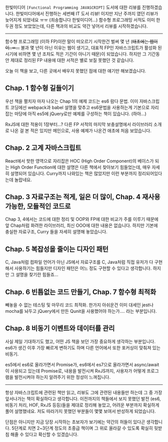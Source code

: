 한빛미디어 `[Functional Programming JAVASCRIPT]` 도서에 대한 리뷰를 진행하겠습니다.
한빛미디어에서 진행하는 세번째 IT 도서 리뷰! 이지만 지난 주까지 였던 리뷰가 늦어지게 되었네요 ㅠㅠ (죄송합니다 한빛미디어...)
함수형 프로그래밍 서적도 이미 한두권 정도 보았었는데, 다른 책과의 비교도 약간 넣어서 리뷰를 시작하겠습니다.

---

함수형 프로그래밍 (이하 FP)이란 말이 떠오르기 시작한건 벌써 몇 년 (~~태초에는 웹이 이..ㅆ...~~
불과 몇 년이 아닌 이유는 웹이 생기고, 대표적 FP인 자바스크립트가 활성화 된
시기에 비하면 몇 년 조차도 적은 기간이 아니기 때문)이 되었습니다. 하지만 그 기간동안 제대로 정리된
FP 내용에 대한 서적은 별로 보질 못했던 것 같습니다.

오늘 이 책을 보고, 다른 곳에서 배우지 못했던 점에 대한 얘기만 해보겠습니다.

## Chap. 1 함수형 길들이기

우선 책을 펼치자 마자 나오는 Chap 1의 예제 코드는 es6 람다 문법.
이미 자바스크립트 코딩에선 webpack과 babel 설명을 맞추고 es6문법을 사용하는게 기본으로
자리잡는 마당에 아직 es5에 jQuery로만 예제를 구성하는 책이 있습니다. (하아...)

RxJS에 대한 적용이 1장부터...? 다른 FP 서적의 마지막 보충설명에서 라이브러리 소개로 나온 걸
본 적은 있지만 메인으로, 사용 예제가 나온건 애초에 처음 보았습니다.

## Chap. 2 고계 자바스크립트

React에서 핫한 영역으로 자리잡은 HOC (High Order Component)의 베이스가 되는 High
Order Function에 대한 설명은 다른 책에서 찾아보기 힘들었는데, 매우 자세히 설명되어 있습니다.
Curry까지 나와있는 책은 많았지만 이런 부분까지 정리되어있다는데 놀랍네요.

## Chap. 3 자료구조는 적게, 일은 더 많이, Chap. 4 재사용 가능한, 모듈적인 코드로

Chap 3, 4에서는 코드에 대한 정리 및 OOP와 FP에 대한 비교가 주를 이루기 때문에
앞 Chap처럼 화려한 라이브러리, 최신 OOO에 대한 내용은 없습니다. 하지만 기본에 충실한
자료구조, Curry 들을 자세히 설명해 놓았습니다.

## Chap. 5 복잡성을 줄이는 디자인 패턴

C, Java처럼 컴파일 언어가 아닌 JS에서 자료구조를 C, Java처럼 직접 유저가 다 구현해서 사용하기는
힘들지만 디자인 패턴은 어느 정도 구현할 수 있다고 생각합니다. 하지만 그 설명을 찾기란 힘들죠...

## Chap. 6 빈틈없는 코드 만들기, Chap. 7 함수형 최적화

빼놓을 수 없는 테스팅 및 마무리 코드 최적화. 한가지 아쉬운건 이미 대세인 jest나 mocha를 놔두고
jQuery에서 만든 Qunit을 사용했어야 하는가.... 라는 부분입니다.

## Chap. 8 비동기 이벤트와 데이터를 관리

사실 제일 기대하기도 했고, 어떤 JS 책을 보던 가장 중요하게 생각하는 부분입니다.
es6가 생긴 이후 가장 빠르게 변하기도 하며 다른 언어에서 또한 포커싱이 맞춰져 있는 비동기.

es5에서 es6로 올라가면서 Promise가, es6에서 es7으로 올라가면서 async/await이 사용되고 있는데
Promise로, 내용을 발전시켜 RxJS까지, 사용자가 어떻게 프로그램을 발전시켜야 하는지 알려주기 위한
정성이 느껴집니다.

---

항상 자바스크립트에 관련된 책만 읽고, 리뷰도 그에 관련된 내용들만 하는데 그 중 가장 앞서나가는 책이
확실하다고 생각합니다. 이전까지의 책들에서 보지 못했던 발전 (es6, 비동기 처리, HOF, RxJS 등등)들을
제대로 정리해 놓았고, 어려운 부분까지 확실하게 풀어 설명했네요. 저도 따라가지 못했던 부분들이
몇몇 보여서 반성하게 되었습니다.

단점은 아니지만 지금 당장 시작하는 초보자가 보기에는 약간의 허들이 있다곤 생각합니다. 5단계로 치면
2~3단계 정도의 초중급 책이며 그 위로 올라갈 수 있도록 확실히 뒷받침 해줄 수 있다고 확신할 수 있겠습니다.
